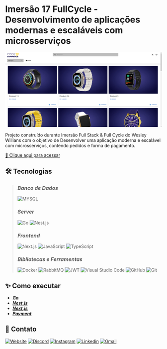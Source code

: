 # **Imersão 17 FullCycle - Desenvolvimento de aplicações modernas e escaláveis com microsserviços**

![preview](./.github/preview.png)

Projeto construído durante Imersão Full Stack & Full Cycle do Wesley Willians com o objetivo de Desenvolver uma aplicação moderna e escalável com microsserviços, contendo pedidos e forma de pagamento.

[🔗 Clique aqui para acessar](https://my-resume-bamarcheti.vercel.app/)

## **🛠 Tecnologias**

> ### _Banco de Dados_
>
> ![MYSQL](https://img.shields.io/badge/MySQL-005C84?style=for-the-badge&logo=mysql&logoColor=white)
>
> ### _Server_
>
> ![Go](https://img.shields.io/badge/Go-00ADD8?style=for-the-badge&logo=go&logoColor=white) ![Nest.js](https://img.shields.io/badge/nestjs-E0234E?style=for-the-badge&logo=nestjs&logoColor=white)
>
> ### _Frontend_
>
> ![Next.js](https://img.shields.io/badge/next.js-000000?style=for-the-badge&logo=nextdotjs&logoColor=white) ![JavaScript](https://img.shields.io/badge/JavaScript-323330?style=for-the-badge&logo=javascript&logoColor=F7DF1E) ![TypeScript](https://img.shields.io/badge/TypeScript-007ACC?style=for-the-badge&logo=typescript&logoColor=white)
>
> ### _Bibliotecas e Ferramentas_
>
> ![Docker](https://img.shields.io/badge/Docker-2CA5E0?style=for-the-badge&logo=docker&logoColor=white) ![RabbitMQ](https://img.shields.io/badge/rabbitmq-%23FF6600.svg?&style=for-the-badge&logo=rabbitmq&logoColor=white) ![JWT](https://img.shields.io/badge/JWT-000000?style=for-the-badge&logo=JSON%20web%20tokens&logoColor=white) ![Visual Studio Code](https://img.shields.io/badge/VSCode-0078D4?style=for-the-badge&logo=visual%20studio%20code&logoColor=white) ![GitHub](https://img.shields.io/badge/GitHub-100000?style=for-the-badge&logo=github&logoColor=white) ![Git](https://img.shields.io/badge/GIT-E44C30?style=for-the-badge&logo=git&logoColor=white)

## **✨ Como executar**

- **_[Go](./goApi/README.md)_**
- **_[Nest.js](./nestjs-api/README.md)_**
- **_[Next.js](./nextjs-frontend/README.md)_**
- **_[Payment](./payment/README.md)_**

## **💛 Contato**

[<img src='https://img.shields.io/badge/website-000000?style=for-the-badge&logo=About&logoColor=white' alt='Website' height='30'>](https://my-resume-bamarcheti.vercel.app/)
[<img src='https://img.shields.io/badge/Discord-5865F2?style=for-the-badge&logo=discord&logoColor=white' alt='Discord' height='30'>](https://discord.com/channels/@ba_marcheti#3824)
[<img src='https://img.shields.io/badge/Instagram-E4405F?style=for-the-badge&logo=instagram&logoColor=white' alt='Instagram' height='30'>](https://www.instagram.com/ba_marcheti)
[<img src='https://img.shields.io/badge/LinkedIn-0077B5?style=for-the-badge&logo=linkedin&logoColor=white' alt='Linkedin' height='30'>](https://www.linkedin.com/in/barbara-marcheti-fiorin/)
[<img src='https://img.shields.io/badge/Gmail-D14836?style=for-the-badge&logo=gmail&logoColor=white' alt='Gmail' height='30'>](bmarchetifiorin@gmail.com)
